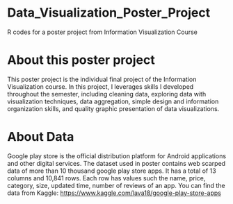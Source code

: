 # Data_Visualization_Poster_Project
R codes for a poster project from Information Visualization Course

# About this poster project 
This poster project is the individual final project of the Information Visualization course. In this project, I leverages skills I developed throughout the semester, including cleaning data, exploring data with visualization techniques, data aggregation, simple design and information organization skills, and quality graphic presentation of data visualizations.  

# About Data 
Google play store is the official distribution platform for Android applications and other digital services.  The dataset used in poster contains web scarped data of more than 10 thousand google play store apps. It has a total of 13 columns and 10,841 rows. Each row has values such the name, price, category, size, updated time, number of reviews of an app. You can find the data from Kaggle: https://www.kaggle.com/lava18/google-play-store-apps

